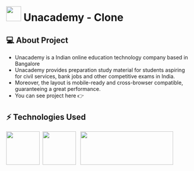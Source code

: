 # <img src = "https://cdn-images-1.medium.com/max/1200/1*LdFNhpOe7uIn-bHK9VUinA.jpeg" height= "40px"> Unacademy - Clone



## 💻 About Project
- Unacademy is a Indian online education technology company based in Bangalore<br/>
- Unacademy provides preparation study material for students aspiring for civil services, bank jobs and other competitive exams in India.<br/>
- Moreover, the layout is mobile-ready and cross-browser compatible, guaranteeing a great performance. 
- You can see project here :point_right: 


## ⚡ Technologies Used  

<img src = "https://www.datocms-assets.com/14946/1638186862-reactjs.png?auto=format" height= "90px"> &nbsp;<img src = "https://i.pinimg.com/originals/71/f0/a4/71f0a4c41735f951f9823725ee42cf8a.png" height = "90px"> &nbsp; <img src="https://img.shields.io/badge/-JavaScript-eed718?style=flat&logo=javascript&logoColor=ffffff" height = "90px" width = "250px">
